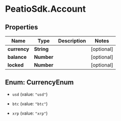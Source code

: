 # PeatioSdk.Account

## Properties
Name | Type | Description | Notes
------------ | ------------- | ------------- | -------------
**currency** | **String** |  | [optional] 
**balance** | **Number** |  | [optional] 
**locked** | **Number** |  | [optional] 


<a name="CurrencyEnum"></a>
## Enum: CurrencyEnum


* `usd` (value: `"usd"`)

* `btc` (value: `"btc"`)

* `xrp` (value: `"xrp"`)




